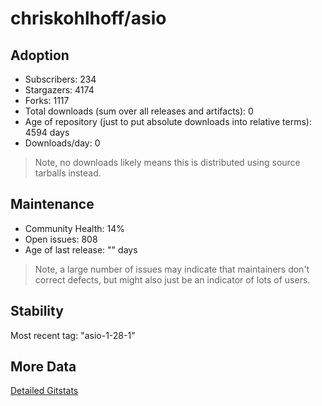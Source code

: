 # chriskohlhoff/asio

## Adoption

- Subscribers: 234
- Stargazers: 4174
- Forks: 1117
- Total downloads (sum over all releases and artifacts): 0
- Age of repository (just to put absolute downloads into relative terms): 4594 days
- Downloads/day: 0

> Note, no downloads likely means this is distributed using source tarballs instead.

## Maintenance

- Community Health: 14%
- Open issues: 808
- Age of last release: "<No Releases>" days

> Note, a large number of issues may indicate that maintainers don't correct defects, but might also
> just be an indicator of lots of users.

## Stability

Most recent tag: "asio-1-28-1"

## More Data

[Detailed Gitstats](/bazel-catalog/gitstats/chriskohlhoff/asio)

